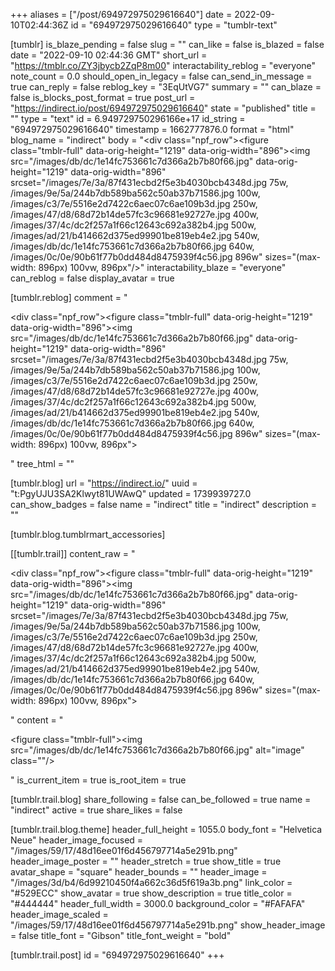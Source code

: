 +++
aliases = ["/post/694972975029616640"]
date = 2022-09-10T02:44:36Z
id = "694972975029616640"
type = "tumblr-text"

[tumblr]
is_blaze_pending = false
slug = ""
can_like = false
is_blazed = false
date = "2022-09-10 02:44:36 GMT"
short_url = "https://tmblr.co/ZY3jbycb2ZqP8m00"
interactability_reblog = "everyone"
note_count = 0.0
should_open_in_legacy = false
can_send_in_message = true
can_reply = false
reblog_key = "3EqUtVG7"
summary = ""
can_blaze = false
is_blocks_post_format = true
post_url = "https://indirect.io/post/694972975029616640"
state = "published"
title = ""
type = "text"
id = 6.949729750296166e+17
id_string = "694972975029616640"
timestamp = 1662777876.0
format = "html"
blog_name = "indirect"
body = "<div class=\"npf_row\"><figure class=\"tmblr-full\" data-orig-height=\"1219\" data-orig-width=\"896\"><img src=\"/images/db/dc/1e14fc753661c7d366a2b7b80f66.jpg\" data-orig-height=\"1219\" data-orig-width=\"896\" srcset=\"/images/7e/3a/87f431ecbd2f5e3b4030bcb4348d.jpg 75w, /images/9e/5a/244b7db589ba562c50ab37b71586.jpg 100w, /images/c3/7e/5516e2d7422c6aec07c6ae109b3d.jpg 250w, /images/47/d8/68d72b14de57fc3c96681e92727e.jpg 400w, /images/37/4c/dc2f257a1f66c12643c692a382b4.jpg 500w, /images/ad/21/b414662d375ed99901be819eb4e2.jpg 540w, /images/db/dc/1e14fc753661c7d366a2b7b80f66.jpg 640w, /images/0c/0e/90b61f77b0dd484d8475939f4c56.jpg 896w\" sizes=\"(max-width: 896px) 100vw, 896px\"/></figure></div>"
interactability_blaze = "everyone"
can_reblog = false
display_avatar = true

[tumblr.reblog]
comment = "<p><div class=\"npf_row\"><figure class=\"tmblr-full\" data-orig-height=\"1219\" data-orig-width=\"896\"><img src=\"/images/db/dc/1e14fc753661c7d366a2b7b80f66.jpg\" data-orig-height=\"1219\" data-orig-width=\"896\" srcset=\"/images/7e/3a/87f431ecbd2f5e3b4030bcb4348d.jpg 75w, /images/9e/5a/244b7db589ba562c50ab37b71586.jpg 100w, /images/c3/7e/5516e2d7422c6aec07c6ae109b3d.jpg 250w, /images/47/d8/68d72b14de57fc3c96681e92727e.jpg 400w, /images/37/4c/dc2f257a1f66c12643c692a382b4.jpg 500w, /images/ad/21/b414662d375ed99901be819eb4e2.jpg 540w, /images/db/dc/1e14fc753661c7d366a2b7b80f66.jpg 640w, /images/0c/0e/90b61f77b0dd484d8475939f4c56.jpg 896w\" sizes=\"(max-width: 896px) 100vw, 896px\"></figure></div></p>"
tree_html = ""

[tumblr.blog]
url = "https://indirect.io/"
uuid = "t:PgyUJU3SA2Klwyt81UWAwQ"
updated = 1739939727.0
can_show_badges = false
name = "indirect"
title = "indirect"
description = ""

[tumblr.blog.tumblrmart_accessories]

[[tumblr.trail]]
content_raw = "<p><div class=\"npf_row\"><figure class=\"tmblr-full\" data-orig-height=\"1219\" data-orig-width=\"896\"><img src=\"/images/db/dc/1e14fc753661c7d366a2b7b80f66.jpg\" data-orig-height=\"1219\" data-orig-width=\"896\" srcset=\"/images/7e/3a/87f431ecbd2f5e3b4030bcb4348d.jpg 75w, /images/9e/5a/244b7db589ba562c50ab37b71586.jpg 100w, /images/c3/7e/5516e2d7422c6aec07c6ae109b3d.jpg 250w, /images/47/d8/68d72b14de57fc3c96681e92727e.jpg 400w, /images/37/4c/dc2f257a1f66c12643c692a382b4.jpg 500w, /images/ad/21/b414662d375ed99901be819eb4e2.jpg 540w, /images/db/dc/1e14fc753661c7d366a2b7b80f66.jpg 640w, /images/0c/0e/90b61f77b0dd484d8475939f4c56.jpg 896w\" sizes=\"(max-width: 896px) 100vw, 896px\"></figure></div></p>"
content = "<p><figure class=\"tmblr-full\"><img src=\"/images/db/dc/1e14fc753661c7d366a2b7b80f66.jpg\" alt=\"image\" class=\"\"/></figure></p>"
is_current_item = true
is_root_item = true

[tumblr.trail.blog]
share_following = false
can_be_followed = true
name = "indirect"
active = true
share_likes = false

[tumblr.trail.blog.theme]
header_full_height = 1055.0
body_font = "Helvetica Neue"
header_image_focused = "/images/59/17/48d16ee01f6d456797714a5e291b.png"
header_image_poster = ""
header_stretch = true
show_title = true
avatar_shape = "square"
header_bounds = ""
header_image = "/images/3d/b4/6d99210450f4a662c36d5f619a3b.png"
link_color = "#529ECC"
show_avatar = true
show_description = true
title_color = "#444444"
header_full_width = 3000.0
background_color = "#FAFAFA"
header_image_scaled = "/images/59/17/48d16ee01f6d456797714a5e291b.png"
show_header_image = false
title_font = "Gibson"
title_font_weight = "bold"

[tumblr.trail.post]
id = "694972975029616640"
+++
